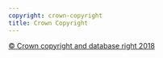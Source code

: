 ```yaml
---
copyright: crown-copyright
title: Crown Copyright
---
```

[© Crown copyright and database right 2018](https://www.nationalarchives.gov.uk/information-management/re-using-public-sector-information/uk-government-licensing-framework/crown-copyright/)
